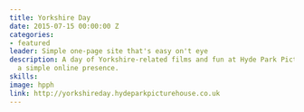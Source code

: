 ```yaml
---
title: Yorkshire Day
date: 2015-07-15 00:00:00 Z
categories:
- featured
leader: Simple one-page site that's easy on't eye
description: A day of Yorkshire-related films and fun at Hyde Park Picture House needed
  a simple online presence.
skills: 
image: hpph
link: http://yorkshireday.hydeparkpicturehouse.co.uk
---
```


